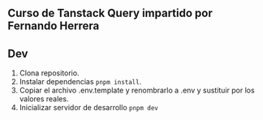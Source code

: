 ## Curso de Tanstack Query impartido por Fernando Herrera 

## Dev
1. Clona repositorio.
2. Instalar dependencias `pnpm install`.
3. Copiar el archivo .env.template y renombrarlo a .env y sustituir por los valores reales.
4. Inicializar servidor de desarrollo `pnpm dev`
